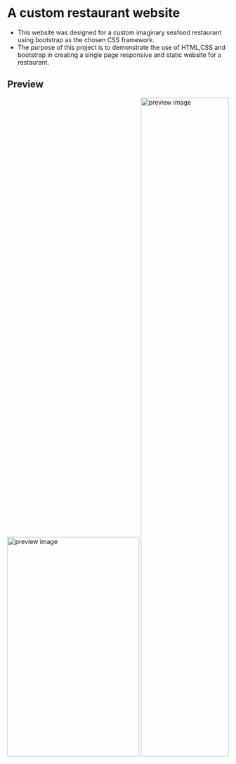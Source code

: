 # A custom restaurant website
* This website was designed for a custom imaginary seafood restaurant using bootstrap as the chosen CSS framework.
* The purpose of this project is to demonstrate the use of HTML,CSS and bootstrap in creating a single page responsive and static website for a restaurant.

## Preview

<img src=https://user-images.githubusercontent.com/89397749/188656837-eb1e6e03-ff07-48f2-80d4-f5d7edfa68fb.png alt="preview image" height="500px" width="300px"/>

<img src=https://user-images.githubusercontent.com/89397749/188657035-14feb37c-41b4-4d79-a816-406fff022cfe.png alt="preview image" height="1500px" width="200px"/>
